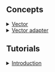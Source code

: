 ## Concepts

<details>
  <summary><a href="./concept/Types.md#Вектор">
    Vector
  </a></summary>
    An ordered set of scalars.
</details>

<details>
  <summary><a href="./concept/Types.md#Вектор-адаптер">
    Vector adapter
  </a></summary>
    Vector adapter is an implementation of the abstract interface, a kind of link that defines how to interpret data as the vector.
</details>


## Tutorials

<details>
  <summary><a href="./tutorial/Introduction.md">
    Introduction
  </a></summary>
    This article reviews the concept of a vector and its formats.
</details>
